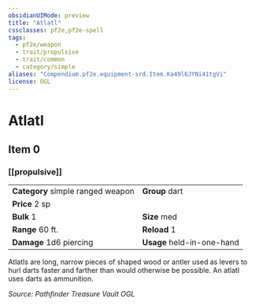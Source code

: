 ```yaml
---
obsidianUIMode: preview
title: "Atlatl"
cssclasses: pf2e,pf2e-spell
tags:
  - pf2e/weapon
  - trait/propulsive
  - trait/common
  - category/simple
aliases: "Compendium.pf2e.equipment-srd.Item.Ka49l6JYNi41tgVi"
license: OGL
---
```

# Atlatl
## Item 0
### [[propulsive]]

|  |  |
| -- | -- |
| **Category** simple ranged weapon | **Group** dart |
| **Price** 2 sp |  |
| **Bulk** 1 | **Size** med |
|**Range** 60 ft.| **Reload** 1|
| **Damage** 1d6 piercing  | **Usage** held-in-one-hand |



Atlatls are long, narrow pieces of shaped wood or antler used as levers to hurl darts faster and farther than would otherwise be possible. An atlatl uses darts as ammunition.

*Source: Pathfinder Treasure Vault*
*OGL*